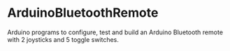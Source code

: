 # ArduinoBluetoothRemote

Arduino programs to configure, test and build an Arduino Bluetooth remote with 2 joysticks and 5 toggle switches.
